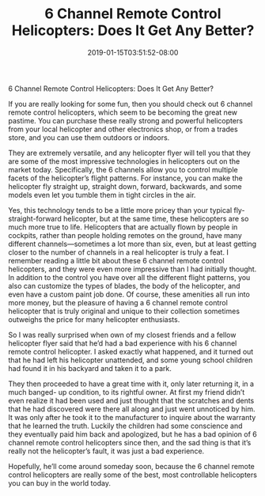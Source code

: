 ﻿---
title: "6 Channel Remote Control Helicopters: Does It Get Any Better?"
date: 2019-01-15T03:51:52-08:00
description: "remote control helicopters Tips for Web Success"
featured_image: "/images/remote control helicopters.jpg"
tags: ["remote control helicopters"]
---

6 Channel Remote Control Helicopters: Does It Get Any Better?

If you are really looking for some fun, then you should check out 6 channel remote control helicopters, which seem to be becoming the great new pastime.  You can purchase these really strong and powerful helicopters from your local helicopter and other electronics shop, or from a trades store, and you can use them outdoors or indoors.

They are extremely versatile, and any helicopter flyer will tell you that they are some of the most impressive technologies in helicopters out on the market today.  Specifically, the 6 channels allow you to control multiple facets of the helicopter’s flight patterns.  For instance, you can make the helicopter fly straight up, straight down, forward, backwards, and some models even let you tumble them in tight circles in the air.

Yes, this technology tends to be a little more pricey than your typical fly-straight-forward helicopter, but at the same time, these helicopters are so much more true to life.  Helicopters that are actually flown by people in cockpits, rather than people holding remotes on the ground, have many different channels—sometimes a lot more than six, even, but at least getting closer to the number of channels in a real helicopter is truly a feat.  I remember reading a little bit about these 6 channel remote control helicopters, and they were even more impressive than I had initially thought.  In addition to the control you have over all the different flight patterns, you also can customize the types of blades, the body of the helicopter, and even have a custom paint job done.  Of course, these amenities all run into more money, but the pleasure of having a 6 channel remote control helicopter that is truly original and unique to their collection sometimes outweighs the price for many helicopter enthusiasts.

So I was really surprised when own of my closest friends and a fellow helicopter flyer said that he’d had a bad experience with his 6 channel remote control helicopter.  I asked exactly what happened, and it turned out that he had left his helicopter unattended, and some young school children had found it in his backyard and taken it to a park.

They then proceeded to have a great time with it, only later returning it, in a much banged- up condition, to its rightful owner.  At first my friend didn’t even realize it had been used and just thought that the scratches and dents that he had discovered were there all along and just went unnoticed by him.  It was only after he took it to the manufacturer to inquire about the warranty that he learned the truth.  Luckily the children had some conscience and they eventually paid him back and apologized, but he has a bad opinion of 6 channel remote control helicopters since then, and the sad thing is that it’s really not the helicopter’s fault, it was just a bad experience.

Hopefully, he’ll come around someday soon, because the 6 channel remote control helicopters are really some of the best, most controllable helicopters you can buy in the world today.
